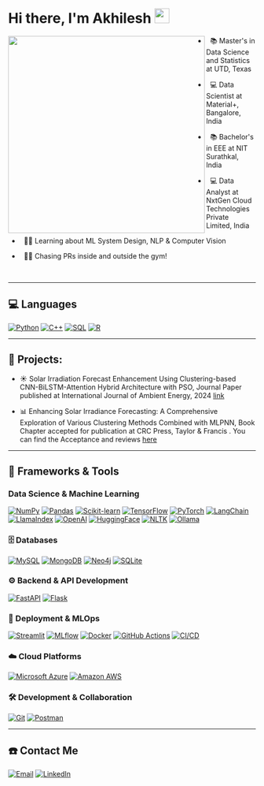 
# Hi there, I'm Akhilesh <img src="https://media.giphy.com/media/v1.Y2lkPTc5MGI3NjExZnd0amw5MGdmaXF1MGVmYXRjMzJ4ejdkd2J1N2hrNmhlbGhwazdoMCZlcD12MV9zdGlja2Vyc19zZWFyY2gmY3Q9cw/9B8dqzmFI0yujEjfgg/giphy.gif" width="30px" />


<img align="left" src="https://user-images.githubusercontent.com/74038190/225813708-98b745f2-7d22-48cf-9150-083f1b00d6c9.gif" width="400" />


- &nbsp; 📚 Master's in Data Science and Statistics at UTD, Texas

- &nbsp; 💻 Data Scientist at Material+, Bangalore, India

- &nbsp; 📚 Bachelor's in EEE at NIT Surathkal, India
 
- &nbsp; 💻 Data Analyst at NxtGen Cloud Technologies Private Limited, India

- &nbsp; 👨‍💻 Learning about ML System Design, NLP & Computer Vision

- &nbsp; 🏋️‍♂️ Chasing PRs inside and outside the gym!

  
<br clear="left"/>



---

## 💻 Languages
<a href=""><img alt="Python" src="https://img.shields.io/badge/Python-FFD43B?style=for-the-badge&logo=python&logoColor=306998" /></a>
<a href=""><img alt="C++" src="https://img.shields.io/badge/C++-00599C?style=for-the-badge&logo=cplusplus&logoColor=white" /></a>
<a href=""><img alt="SQL" src="https://img.shields.io/badge/SQL-FF6F00?style=for-the-badge&logo=sqlite&logoColor=white" /></a>
<a href=""><img alt="R" src="https://img.shields.io/badge/R-FF0000?style=for-the-badge&logo=r&logoColor=white" /></a>



---

## 📘 Projects:

- ☀️ Solar Irradiation Forecast Enhancement Using Clustering-based CNN-BiLSTM-Attention
Hybrid Architecture with PSO, Journal Paper published at International Journal of Ambient Energy, 2024 [link](https://doi.org/10.1080/01430750.2024.2414924)

- 📊 Enhancing Solar Irradiance Forecasting: A Comprehensive Exploration of Various Clustering
Methods Combined with MLPNN, Book Chapter accepted for publication at CRC Press, Taylor & Francis . You can find the Acceptance and reviews [here](https://drive.google.com/drive/folders/1fyXVFQcQHphnEpiAWq2mV13r-H4oxlDF?usp=drive_link)


---

## 🧰 Frameworks & Tools 


### Data Science & Machine Learning
<!-- Python Data Stack -->
<a href=""><img alt="NumPy" src="https://img.shields.io/badge/NumPy-E0234E?style=for-the-badge&logo=numpy&logoColor=white" /></a>
<a href=""><img alt="Pandas" src="https://img.shields.io/badge/Pandas-FF4B4B?style=for-the-badge&logo=pandas&logoColor=white" /></a>
<a href=""><img alt="Scikit-learn" src="https://img.shields.io/badge/Scikit--learn-3498DB?style=for-the-badge&logo=scikit-learn&logoColor=white" /></a>
<a href=""><img alt="TensorFlow" src="https://img.shields.io/badge/TensorFlow-8E44AD?style=for-the-badge&logo=tensorflow&logoColor=white" /></a>
<a href=""><img alt="PyTorch" src="https://img.shields.io/badge/PyTorch-EE4C2C?style=for-the-badge&logo=pytorch&logoColor=white" /></a>
<a href=""><img alt="LangChain" src="https://img.shields.io/badge/LangChain-00B140?style=for-the-badge&logo=chainlink&logoColor=white" /></a>
<a href=""><img alt="LlamaIndex" src="https://img.shields.io/badge/LlamaIndex-FFB300?style=for-the-badge&logo=llama&logoColor=black" /></a>
<a href=""><img alt="OpenAI" src="https://img.shields.io/badge/OpenAI-412991?style=for-the-badge&logo=openai&logoColor=white" /></a>
<a href=""><img alt="HuggingFace" src="https://img.shields.io/badge/HuggingFace-FFD21E?style=for-the-badge&logo=huggingface&logoColor=black" /></a>
<a href=""><img alt="NLTK" src="https://img.shields.io/badge/NLTK-2ECC71?style=for-the-badge&logoColor=white" /></a>
<a href=""><img alt="Ollama" src="https://img.shields.io/badge/Ollama-000000?style=for-the-badge&logo=llama&logoColor=white" /></a>

### 🗄️ Databases
<!-- Databases -->
<a href=""><img alt="MySQL" src="https://img.shields.io/badge/MySQL-4479A1?style=for-the-badge&logo=mysql&logoColor=white" /></a>
<a href=""><img alt="MongoDB" src="https://img.shields.io/badge/MongoDB-4EA94B?style=for-the-badge&logo=mongodb&logoColor=white" /></a>
<a href=""><img alt="Neo4j" src="https://img.shields.io/badge/Neo4j-018BFF?style=for-the-badge&logo=neo4j&logoColor=white" /></a>
<a href=""><img alt="SQLite" src="https://img.shields.io/badge/SQLite-003B57?style=for-the-badge&logo=sqlite&logoColor=white" /></a>


### ⚙️ Backend & API Development
<!-- API -->
<a href=""><img alt="FastAPI" src="https://img.shields.io/badge/FastAPI-009688?style=for-the-badge&logo=fastapi&logoColor=white" /></a>
<a href=""><img alt="Flask" src="https://img.shields.io/badge/Flask-000000?style=for-the-badge&logo=flask&logoColor=white" /></a>


### 🚀 Deployment & MLOps
<!-- Deployment -->
<a href=""><img alt="Streamlit" src="https://img.shields.io/badge/Streamlit-FF4B4B?style=for-the-badge&logo=streamlit&logoColor=white" /></a>
<a href=""><img alt="MLflow" src="https://img.shields.io/badge/MLflow-0194E2?style=for-the-badge&logo=numpy&logoColor=white" /></a>
<a href=""><img alt="Docker" src="https://img.shields.io/badge/Docker-2496ED?style=for-the-badge&logo=docker&logoColor=white" /></a>
<a href=""><img alt="GitHub Actions" src="https://img.shields.io/badge/GitHub%20Actions-2088FF?style=for-the-badge&logo=githubactions&logoColor=white" /></a>
<a href=""><img alt="CI/CD" src="https://img.shields.io/badge/CI%2FCD-FF6F00?style=for-the-badge&logo=githubactions&logoColor=white" /></a>


### ☁️ Cloud Platforms 
<!-- Cloud Platforms -->
<a href=""><img alt="Microsoft Azure" src="https://img.shields.io/badge/Azure-0078D4?style=for-the-badge&logo=microsoftazure&logoColor=white" /></a>
<a href=""><img alt="Amazon AWS" src="https://img.shields.io/badge/AWS-FF9900?style=for-the-badge&logo=amazonaws&logoColor=white" /></a>


### 🛠️ Development & Collaboration
<!-- Development & Collaboration -->
<a href=""><img alt="Git" src="https://img.shields.io/badge/Git-F05032?style=for-the-badge&logo=git&logoColor=white" /></a>
<a href=""><img alt="Postman" src="https://img.shields.io/badge/Postman-FF6C37?style=for-the-badge&logo=postman&logoColor=white" /></a>


---

## ☎️ Contact Me

<a href="mailto:ka.madyastha@gmail.com"><img alt="Email" src="https://img.shields.io/badge/Email-D14836?style=for-the-badge&logo=gmail&logoColor=white" /></a>
<a href="https://www.linkedin.com/in/akhilesh-madyastha/"><img alt="LinkedIn" src="https://img.shields.io/badge/LinkedIn-0A66C2?style=for-the-badge&logo=linkedin&logoColor=white" /></a>








<!--
**Akhilesh0013/Akhilesh0013** is a ✨ _special_ ✨ repository because its `README.md` (this file) appears on your GitHub profile.

Here are some ideas to get you started:

- 🔭 I’m currently working on ...
- 🌱 I’m currently learning ...
- 👯 I’m looking to collaborate on ...
- 🤔 I’m looking for help with ...
- 💬 Ask me about ...
- 📫 How to reach me: ...
- 😄 Pronouns: ...
- ⚡ Fun fact: ...
-->
